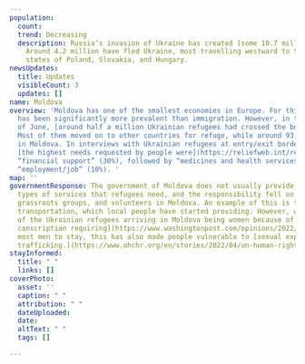 ```yaml
---
population:
  count: 
  trend: Decreasing
  description: Russia’s invasion of Ukraine has created [some 10.7 million refugees](https://data2.unhcr.org/en/situations/ukraine/location?secret=unhcrrestricted).
    Around 4.2 million have fled Ukraine, most travelling westward to the bordering
    states of Poland, Slovakia, and Hungary.
newsUpdates:
  title: Updates
  visibleCount: 3
  updates: []
name: Moldova
overview: 'Moldova has one of the smallest economies in Europe. For this reason, emigration
  has been significantly more prevalent than immigration. However, in the beginning
  of June, [around half a million Ukrainian refugees had crossed the border into Moldova.](https://reliefweb.int/report/moldova/moldova-refugee-accommodation-centre-rac-weekly-needs-monitoring-update-16062022-enro)
  Most of them moved on to other countries for refuge, while around 93,000 have stayed
  in Moldova. In interviews with Ukrainian refugees at entry/exit border control points
  [the highest needs requested by people were](https://reliefweb.int/report/moldova/republic-moldova-displacement-surveys-ukrainian-refugees-and-tcns-crossing-ukraine-20-july-04-september-2022)
  “financial support” (30%), followed by “medicines and health services” (14%) and
  “employment/job” (10%). '
map: ''
governmentResponse: The government of Moldova does not usually provide all of the
  types of services that refugees need, and the responsibility fell on the local citizens,
  grassroots groups, and volunteers in Moldova. An example of this is the need for
  transportation, which local people have started providing. However, with the majority
  of the Ukrainian refugees arriving in Moldova being women because of [Ukraine’s
  conscription requiring](https://www.washingtonpost.com/opinions/2022/03/18/ukraine-war-men-forced-fight/)
  most men to stay, this has also made people vulnerable to [sexual exploitation and
  trafficking.](https://www.ohchr.org/en/stories/2022/04/un-human-rights-moldova-providing-vital-support-ukrainian-refugees)
stayInformed:
  title: " "
  links: []
coverPhoto:
  asset: ''
  caption: " "
  attribution: " "
  dateUploaded: 
  date: 
  altText: " "
  tags: []

---
```

